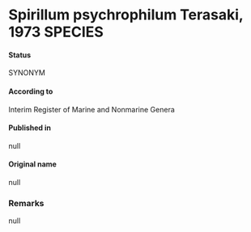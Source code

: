 # Spirillum psychrophilum Terasaki, 1973 SPECIES

#### Status
SYNONYM

#### According to
Interim Register of Marine and Nonmarine Genera

#### Published in
null

#### Original name
null

### Remarks
null